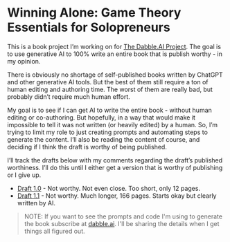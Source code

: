 # Winning Alone: Game Theory Essentials for Solopreneurs

This is a book project I’m working on for [The Dabble.AI Project](https://dabble.ai). The goal is to use generative AI to 100% write an entire book that is publish worthy - in my opinion. 

There is obviously no shortage of self-published books written by ChatGPT and other generative AI tools. But the best of them still require a ton of human editing and authoring time. The worst of them are really bad, but probably didn’t require much human effort. 

My goal is to see if I can get AI to write the entire book - without human editing or co-authoring. But hopefully, in a way that would make it impossible to tell it was not written (or heavily edited) by a human. So, I’m trying to limit my role to just creating prompts and automating steps to generate the content. I’ll also be reading the content of course, and deciding if I think the draft is worthy of being published.

I’ll track the drafts below with my comments regarding the draft’s published worthiness. I’ll do this until I either get a version that is worthy of publishing or I give up.

- [Draft 1.0](./drafts/DRAFT%201-0%20-%20Strategic%20Moves_%20Mastering%20Game%20Theory%20-%20v1.pdf) - Not worthy. Not even close. Too short, only 12 pages.
- [Draft 1.1](./drafts/DRAFT%201-1%20-%20Winning%20Alone_%20Game%20Theory%20Tactics%20for%20One-Person%20Businesses.pdf) - Not worthy. Much longer, 166 pages. Starts okay but clearly written by AI.

> NOTE: If you want to see the prompts and code I'm using to generate the book subscribe at [dabble.ai](https://dabble.ai). I'll be sharing the details when I get things all figured out.
